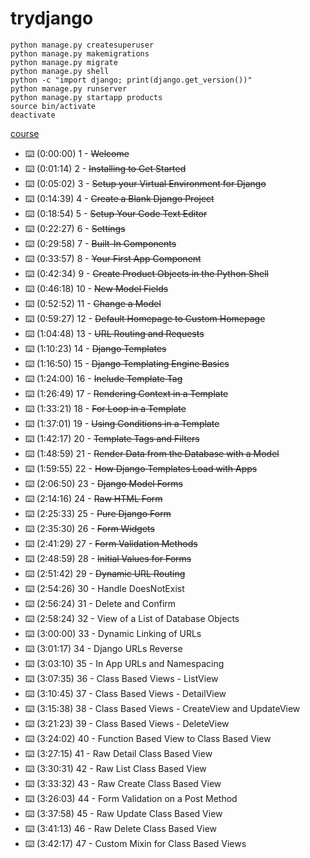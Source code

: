# trydjango

```shell
python manage.py createsuperuser
python manage.py makemigrations
python manage.py migrate
python manage.py shell
python -c "import django; print(django.get_version())"
python manage.py runserver
python manage.py startapp products
source bin/activate
deactivate
```
[course](https://www.youtube.com/watch?v=F5mRW0jo-U4&list=PLWKjhJtqVAbnqBxcdjVGgT3uVR10bzTEB&index=6)

* ⌨️ (0:00:00) 1 - ~~Welcome~~
* ⌨️ (0:01:14) 2 - ~~Installing to Get Started~~
* ⌨️ (0:05:02) 3 - ~~Setup your Virtual Environment for Django~~
* ⌨️ (0:14:39) 4 - ~~Create a Blank Django Project~~
* ⌨️ (0:18:54) 5 - ~~Setup Your Code Text Editor~~
* ⌨️ (0:22:27) 6 - ~~Settings~~
* ⌨️ (0:29:58) 7 - ~~Built-In Components~~
* ⌨️ (0:33:57) 8 - ~~Your First App Component~~
* ⌨️ (0:42:34) 9 - ~~Create Product Objects in the Python Shell~~
* ⌨️ (0:46:18) 10 - ~~New Model Fields~~
* ⌨️ (0:52:52) 11 - ~~Change a Model~~
* ⌨️ (0:59:27) 12 - ~~Default Homepage to Custom Homepage~~
* ⌨️ (1:04:48) 13 - ~~URL Routing and Requests~~
* ⌨️ (1:10:23) 14 - ~~Django Templates~~
* ⌨️ (1:16:50) 15 - ~~Django Templating Engine Basics~~
* ⌨️ (1:24:00) 16 - ~~Include Template Tag~~
* ⌨️ (1:26:49) 17 - ~~Rendering Context in a Template~~
* ⌨️ (1:33:21) 18 - ~~For Loop in a Template~~
* ⌨️ (1:37:01) 19 - ~~Using Conditions in a Template~~
* ⌨️ (1:42:17) 20 - ~~Template Tags and Filters~~
* ⌨️ (1:48:59) 21 - ~~Render Data from the Database with a Model~~
* ⌨️ (1:59:55) 22 - ~~How Django Templates Load with Apps~~
* ⌨️ (2:06:50) 23 - ~~Django Model Forms~~
* ⌨️ (2:14:16) 24 - ~~Raw HTML Form~~
* ⌨️ (2:25:33) 25 - ~~Pure Django Form~~
* ⌨️ (2:35:30) 26 - ~~Form Widgets~~
* ⌨️ (2:41:29) 27 - ~~Form Validation Methods~~
* ⌨️ (2:48:59) 28 - ~~Initial Values for Forms~~
* ⌨️ (2:51:42) 29 - ~~Dynamic URL Routing~~
* ⌨️ (2:54:26) 30 - Handle DoesNotExist
* ⌨️ (2:56:24) 31 - Delete and Confirm
* ⌨️ (2:58:24) 32 - View of a List of Database Objects
* ⌨️ (3:00:00) 33 - Dynamic Linking of URLs
* ⌨️ (3:01:17) 34 - Django URLs Reverse
* ⌨️ (3:03:10) 35 - In App URLs and Namespacing
* ⌨️ (3:07:35) 36 - Class Based Views - ListView
* ⌨️ (3:10:45) 37 - Class Based Views - DetailView
* ⌨️ (3:15:38) 38 - Class Based Views - CreateView and UpdateView
* ⌨️ (3:21:23) 39 - Class Based Views - DeleteView
* ⌨️ (3:24:02) 40 - Function Based View to Class Based View
* ⌨️ (3:27:15) 41 - Raw Detail Class Based View
* ⌨️ (3:30:31) 42 - Raw List Class Based View
* ⌨️ (3:33:32) 43 - Raw Create Class Based View
* ⌨️ (3:26:03) 44 - Form Validation on a Post Method
* ⌨️ (3:37:58) 45 - Raw Update Class Based View
* ⌨️ (3:41:13) 46 - Raw Delete Class Based View
* ⌨️ (3:42:17) 47 - Custom Mixin for Class Based Views